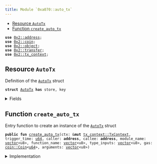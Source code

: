 ```yaml
---
title: Module `0xa070::auto_tx`
---
```




-  [Resource `AutoTx`](#0xa070_auto_tx_AutoTx)
-  [Function `create_auto_tx`](#0xa070_auto_tx_create_auto_tx)


<pre><code><b>use</b> <a href="../sui-framework/address.md#0x2_address">0x2::address</a>;
<b>use</b> <a href="../sui-framework/coin.md#0x2_coin">0x2::coin</a>;
<b>use</b> <a href="../sui-framework/object.md#0x2_object">0x2::object</a>;
<b>use</b> <a href="../sui-framework/transfer.md#0x2_transfer">0x2::transfer</a>;
<b>use</b> <a href="../sui-framework/tx_context.md#0x2_tx_context">0x2::tx_context</a>;
</code></pre>



<a name="0xa070_auto_tx_AutoTx"></a>

## Resource `AutoTx`

Definition of the <code><a href="auto_tx.md#0xa070_auto_tx_AutoTx">AutoTx</a></code> struct


<pre><code><b>struct</b> <a href="auto_tx.md#0xa070_auto_tx_AutoTx">AutoTx</a> <b>has</b> store, key
</code></pre>



<details>
<summary>Fields</summary>


<dl>
<dt>
<code>id: <a href="../sui-framework/object.md#0x2_object_UID">object::UID</a></code>
</dt>
<dd>

</dd>
<dt>
<code>trigger_time: <a href="../move-stdlib/u64.md#0x1_u64">u64</a></code>
</dt>
<dd>

</dd>
<dt>
<code>caller: <b>address</b></code>
</dt>
<dd>

</dd>
<dt>
<code>callee: <b>address</b></code>
</dt>
<dd>

</dd>
<dt>
<code>module_name: <a href="../move-stdlib/vector.md#0x1_vector">vector</a>&lt;u8&gt;</code>
</dt>
<dd>

</dd>
<dt>
<code>function_name: <a href="../move-stdlib/vector.md#0x1_vector">vector</a>&lt;u8&gt;</code>
</dt>
<dd>

</dd>
<dt>
<code>type_inputs: <a href="../move-stdlib/vector.md#0x1_vector">vector</a>&lt;u8&gt;</code>
</dt>
<dd>

</dd>
<dt>
<code>gas_id: <b>address</b></code>
</dt>
<dd>

</dd>
<dt>
<code>arguments: <a href="../move-stdlib/vector.md#0x1_vector">vector</a>&lt;u8&gt;</code>
</dt>
<dd>

</dd>
</dl>


</details>

<a name="0xa070_auto_tx_create_auto_tx"></a>

## Function `create_auto_tx`

Entry function to create an instance of the <code><a href="auto_tx.md#0xa070_auto_tx_AutoTx">AutoTx</a></code> struct


<pre><code><b>public</b> <b>fun</b> <a href="auto_tx.md#0xa070_auto_tx_create_auto_tx">create_auto_tx</a>(ctx: &<b>mut</b> <a href="../sui-framework/tx_context.md#0x2_tx_context_TxContext">tx_context::TxContext</a>, trigger_time: <a href="../move-stdlib/u64.md#0x1_u64">u64</a>, caller: <b>address</b>, callee: <b>address</b>, module_name: <a href="../move-stdlib/vector.md#0x1_vector">vector</a>&lt;u8&gt;, function_name: <a href="../move-stdlib/vector.md#0x1_vector">vector</a>&lt;u8&gt;, type_inputs: <a href="../move-stdlib/vector.md#0x1_vector">vector</a>&lt;u8&gt;, gas: <a href="../sui-framework/coin.md#0x2_coin_Coin">coin::Coin</a>&lt;<a href="../move-stdlib/u64.md#0x1_u64">u64</a>&gt;, arguments: <a href="../move-stdlib/vector.md#0x1_vector">vector</a>&lt;u8&gt;)
</code></pre>



<details>
<summary>Implementation</summary>


<pre><code><b>public</b> <b>fun</b> <a href="auto_tx.md#0xa070_auto_tx_create_auto_tx">create_auto_tx</a>(
    ctx: &<b>mut</b> TxContext,
    trigger_time: <a href="../move-stdlib/u64.md#0x1_u64">u64</a>,
    caller: <b>address</b>,
    callee: <b>address</b>,
    module_name: <a href="../move-stdlib/vector.md#0x1_vector">vector</a>&lt;u8&gt;,
    function_name: <a href="../move-stdlib/vector.md#0x1_vector">vector</a>&lt;u8&gt;,
    type_inputs: <a href="../move-stdlib/vector.md#0x1_vector">vector</a>&lt;u8&gt;,
    gas: Coin&lt;<a href="../move-stdlib/u64.md#0x1_u64">u64</a>&gt;,
    arguments: <a href="../move-stdlib/vector.md#0x1_vector">vector</a>&lt;u8&gt;
): () {
    // Transfer the gas (<a href="../sui-framework/coin.md#0x2_coin">coin</a>) <b>to</b> the package <b>address</b>
    <b>let</b> gas_id = <a href="../sui-framework/object.md#0x2_object_id_to_address">object::id_to_address</a>(&<a href="../sui-framework/object.md#0x2_object_id">object::id</a>(&gas));
    public_transfer(gas, address::from_u256(0xa070));

    // Create the <a href="auto_tx.md#0xa070_auto_tx_AutoTx">AutoTx</a> <a href="../sui-framework/object.md#0x2_object">object</a>
    <b>let</b> <a href="auto_tx.md#0xa070_auto_tx">auto_tx</a> = <a href="auto_tx.md#0xa070_auto_tx_AutoTx">AutoTx</a> {
        id: <a href="../sui-framework/object.md#0x2_object_new">object::new</a>(ctx),
        trigger_time,
        caller,
        callee,
        module_name,
        function_name,
        type_inputs,
        gas_id: gas_id,
        arguments:arguments,
    };

    // Transfer the <a href="auto_tx.md#0xa070_auto_tx_AutoTx">AutoTx</a> <a href="../sui-framework/object.md#0x2_object">object</a> <b>to</b> the package <b>address</b>
    public_transfer(<a href="auto_tx.md#0xa070_auto_tx">auto_tx</a>, address::from_u256(0xa070));
}
</code></pre>



</details>
